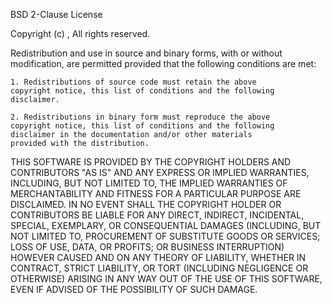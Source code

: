 BSD 2-Clause License

Copyright (c) <year>, <name of author> All rights reserved.

Redistribution and use in source and binary forms, with or 
    without modification, are permitted provided that the 
    following conditions are met:

    1. Redistributions of source code must retain the above 
    copyright notice, this list of conditions and the following
    disclaimer.

    2. Redistributions in binary form must reproduce the above
    copyright notice, this list of conditions and the following
    disclaimer in the documentation and/or other materials 
    provided with the distribution.

THIS SOFTWARE IS PROVIDED BY THE COPYRIGHT HOLDERS AND CONTRIBUTORS
    "AS IS" AND ANY EXPRESS OR IMPLIED WARRANTIES, INCLUDING,
    BUT NOT LIMITED TO, THE IMPLIED WARRANTIES OF MERCHANTABILITY
    AND FITNESS FOR A PARTICULAR PURPOSE ARE DISCLAIMED.
    IN NO EVENT SHALL THE COPYRIGHT HOLDER OR CONTRIBUTORS BE LIABLE
    FOR ANY DIRECT, INDIRECT, INCIDENTAL, SPECIAL, EXEMPLARY,
    OR CONSEQUENTIAL DAMAGES (INCLUDING, BUT NOT LIMITED TO,
    PROCUREMENT OF SUBSTITUTE GOODS OR SERVICES; LOSS OF USE,
    DATA, OR PROFITS; OR BUSINESS INTERRUPTION) HOWEVER CAUSED AND
    ON ANY THEORY OF LIABILITY, WHETHER IN CONTRACT,
    STRICT LIABILITY, OR TORT (INCLUDING NEGLIGENCE OR OTHERWISE) 
    ARISING IN ANY WAY OUT OF THE USE OF THIS SOFTWARE,
    EVEN IF ADVISED OF THE POSSIBILITY OF SUCH DAMAGE.
